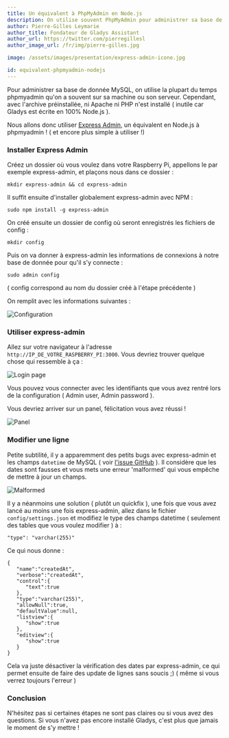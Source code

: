 ```yaml
---
title: Un équivalent à PhpMyAdmin en Node.js
description: On utilise souvent PhpMyAdmin pour administrer sa base de donnée MySQL, voici Express-admin, son équivalent Node.js !
author: Pierre-Gilles Leymarie
author_title: Fondateur de Gladys Assistant
author_url: https://twitter.com/pierregillesl
author_image_url: /fr/img/pierre-gilles.jpg

image: /assets/images/presentation/express-admin-icone.jpg

id: equivalent-phpmyadmin-nodejs
---
```


Pour administrer sa base de donnée MySQL, on utilise la plupart du temps phpmyadmin qu'on a souvent sur sa machine ou son serveur. Cependant, avec l'archive préinstallée, ni Apache ni PHP n'est installé ( inutile car Gladys est écrite en 100% Node.js ).

Nous allons donc utiliser [Express Admin](http://simov.github.io/express-admin/), un équivalent en Node.js à phpmyadmin ! ( et encore plus simple à utiliser !)

<!--truncate-->

### Installer Express Admin

Créez un dossier où vous voulez dans votre Raspberry Pi, appellons le par exemple express-admin, et plaçons nous dans ce dossier :

```
mkdir express-admin && cd express-admin
```

Il suffit ensuite d'installer globalement express-admin avec NPM :

```
sudo npm install -g express-admin
```

On créé ensuite un dossier de config où seront enregistrés les fichiers de config :

```
mkdir config
```

Puis on va donner à express-admin les informations de connexions à notre base de donnée pour qu'il s'y connecte :

```
sudo admin config
```

( config correspond au nom du dossier créé à l'étape précédente )

On remplit avec les informations suivantes :

<img alt="Configuration" src="/fr/img/articles/equivalent-phphmyadmin-nodejs/configuration.png" />
 
### Utiliser express-admin

Allez sur votre navigateur à l'adresse `http://IP_DE_VOTRE_RASPBERRY_PI:3000`. Vous devriez trouver quelque chose qui ressemble à ça :

<img alt="Login page" src="/fr/img/articles/equivalent-phphmyadmin-nodejs/login.png" />

Vous pouvez vous connecter avec les identifiants que vous avez rentré lors de la configuration ( Admin user, Admin password ).

Vous devriez arriver sur un panel, félicitation vous avez réussi !

<img alt="Panel" src="/fr/img/articles/equivalent-phphmyadmin-nodejs/panel.png" />

### Modifier une ligne

Petite subtilité, il y a apparemment des petits bugs avec express-admin et les champs `datetime` de MySQL ( voir [l'issue GitHub](https://github.com/simov/express-admin/issues/50) ). Il considère que les dates sont fausses et vous mets une erreur 'malformed' qui vous empêche de mettre à jour un champs.

<img alt="Malformed" src="/fr/img/articles/equivalent-phphmyadmin-nodejs/malformed.png" />

Il y a néanmoins une solution ( plutôt un quickfix ), une fois que vous avez lancé au moins une fois express-admin, allez dans le fichier `config/settings.json` et modifiez le type des champs datetime ( seulement des tables que vous voulez modifier ) à :

```
"type": "varchar(255)"
```

Ce qui nous donne :

```
{
   "name":"createdAt",
   "verbose":"createdAt",
   "control":{
      "text":true
   },
   "type":"varchar(255)",
   "allowNull":true,
   "defaultValue":null,
   "listview":{
      "show":true
   },
   "editview":{
      "show":true
   }
}
```

Cela va juste désactiver la vérification des dates par express-admin, ce qui permet ensuite de faire des update de lignes sans soucis ;) ( même si vous verrez toujours l'erreur )

### Conclusion

N'hésitez pas si certaines étapes ne sont pas claires ou si vous avez des questions. Si vous n'avez pas encore installé Gladys, c'est plus que jamais le moment de s'y mettre !
